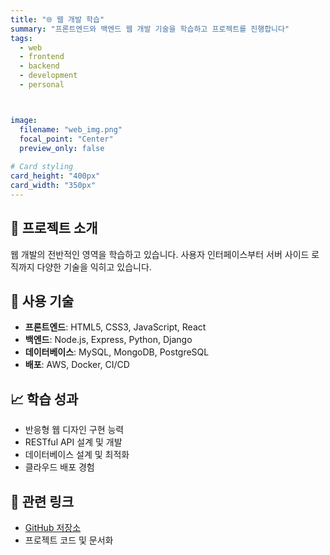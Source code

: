 ```yaml
---
title: "🌐 웹 개발 학습"
summary: "프론트엔드와 백엔드 웹 개발 기술을 학습하고 프로젝트를 진행합니다"
tags:
  - web
  - frontend
  - backend
  - development
  - personal



image:
  filename: "web_img.png"
  focal_point: "Center"
  preview_only: false
  
# Card styling
card_height: "400px"
card_width: "350px"
---
```


## 🎯 프로젝트 소개

웹 개발의 전반적인 영역을 학습하고 있습니다. 사용자 인터페이스부터 서버 사이드 로직까지 다양한 기술을 익히고 있습니다.

## 🔧 사용 기술
- **프론트엔드**: HTML5, CSS3, JavaScript, React
- **백엔드**: Node.js, Express, Python, Django
- **데이터베이스**: MySQL, MongoDB, PostgreSQL
- **배포**: AWS, Docker, CI/CD

## 📈 학습 성과
- 반응형 웹 디자인 구현 능력
- RESTful API 설계 및 개발
- 데이터베이스 설계 및 최적화
- 클라우드 배포 경험

## 🔗 관련 링크
- [GitHub 저장소](http://github.com)
- 프로젝트 코드 및 문서화